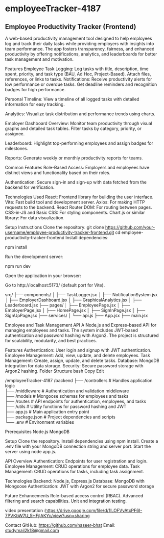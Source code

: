 # employeeTracker-4187

## Employee Productivity Tracker (Frontend)
A web-based productivity management tool designed to help employees log and track their daily tasks while providing employers with insights into team performance. The app fosters transparency, fairness, and enhanced productivity by offering notifications, analytics, and leaderboards for better task management and motivation.

Features
Employee Task Logging: Log tasks with title, description, time spent, priority, and task type (BAU, Ad Hoc, Project-Based). Attach files, references, or links to tasks.
Notifications: Receive productivity alerts for low performance or overdue tasks. Get deadline reminders and recognition badges for high performance.

Personal Timeline: View a timeline of all logged tasks with detailed information for easy tracking.

Analytics: Visualize task distribution and performance trends using charts.

Employer Dashboard Overview: Monitor team productivity through visual graphs and detailed task tables. Filter tasks by category, priority, or assignee.

Leaderboard: Highlight top-performing employees and assign badges for milestones.

Reports: Generate weekly or monthly productivity reports for teams.

Common Features Role-Based Access: Employers and employees have distinct views and functionality based on their roles.

Authentication: Secure sign-in and sign-up with data fetched from the backend for verification.

Technologies Used
React: Frontend library for building the user interface. Vite: Fast build tool and development server. Axios: For making HTTP requests to the backend. React Router DOM: For routing between pages. CSS-in-JS and Basic CSS: For styling components. Chart.js or similar library: For data visualization.

Setup Instructions
Clone the repository:
git clone https://github.com/your-username/employee-productivity-tracker-frontend.git cd employee-productivity-tracker-frontend Install dependencies:

npm install

Run the development server:

npm run dev

Open the application in your browser:

Go to http://localhost:5173/ (default port for Vite).

src/
├── components/
│   ├── TaskLogger.jsx
│   ├── NotificationSystem.jsx
│   ├── EmployerDashboard.jsx
│   ├── GraphicalAnalytics.jsx
│   ├── Leaderboard.jsx
├── pages/
│   ├── EmployeePage.jsx
│   ├── EmployerPage.jsx
│   ├── HomePage.jsx
│   ├── SignInPage.jsx
│   ├── SignUpPage.jsx
├── services/
│   └── api.js
├── App.jsx
├── main.jsx


Employee and Task Management API
A Node.js and Express-based API for managing employees and tasks. The system includes JWT-based authentication and password hashing with Argon2. The project is structured for scalability, modularity, and best practices.

Features
Authentication: User login and signup with JWT authentication.
Employee Management: Add, view, update, and delete employees.
Task Management: Create, assign, update, and delete tasks.
Database: MongoDB integration for data storage.
Security: Secure password storage with Argon2 hashing.
Folder Structure
bash
Copy
Edit

/employeeTracker-4187
/backend 
├── /controllers          # Handles application logic  
├── /middleware           # Authentication and validation middleware  
├── /models               # Mongoose schemas for employees and tasks  
├── /routes               # API endpoints for authentication, employees, and tasks  
├── /utils                # Utility functions for password hashing and JWT  
├── app.js                # Main application entry point  
├── package.json          # Project dependencies and scripts  
└── .env                  # Environment variables 
 
Prerequisites
Node.js
MongoDB

Setup
Clone the repository.
Install dependencies using npm install.
Create a .env file with your MongoDB connection string and server port.
Start the server using node app.js.


API Overview
Authentication: Endpoints for user registration and login.
Employee Management: CRUD operations for employee data.
Task Management: CRUD operations for tasks, including task assignment.

Technologies
Backend: Node.js, Express.js
Database: MongoDB with Mongoose
Authentication: JWT with Argon2 for secure password storage

Future Enhancements
Role-based access control (RBAC).
Advanced filtering and search capabilities.
Unit and integration testing.

video presentation :https://drive.google.com/file/d/1lLOFVvAtxPF6I-7PVKbW7U_5HFjIAKYc/view?usp=sharing

Contact
GitHub: https://github.com/naseer-bhat
Email: studymail2k18@gmail.com
